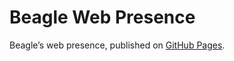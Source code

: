 # Beagle Web Presence

Beagle’s web presence, published on [GitHub Pages](https://Beagle-PSE.github.io/Beagle/branches/ip#050-repository-loader-upstream).